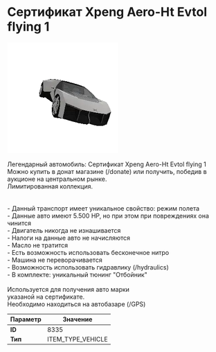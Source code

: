 # Сертификат Xpeng Aero-Ht Evtol flying 1

![Item Image](../img/8335.webp?raw=true)

Легендарный автомобиль: Сертификат Xpeng Aero-Ht Evtol flying 1<br>Можно купить в донат магазине (/donate) или получить, победив в аукционе на центральном рынке.<br>Лимитированная коллекция.<br><br><br>- Данный транспорт имеет уникальное свойство: режим полета<br>- Данные авто имеют 5.500 HP, но при этом при повреждениях она чинится<br>- Двигатель никогда не изнашивается<br>- Налоги на данные авто не начисляются<br>- Масло не тратится<br>- Есть возможность использовать бесконечное нитро<br>- Машина не переворачивается<br>- Возможность использовать гидравлику (/hydraulics)<br>- В комплекте: уникальный тюнинг "Отбойник"<br><br>Используется для получения авто марки <br>указаной на сертификате.<br>Необходимо находиться на автобазаре (/GPS)


| Параметр | Значение |
|----------|----------|
| **ID** | 8335 |
| **Тип** | ITEM_TYPE_VEHICLE |

